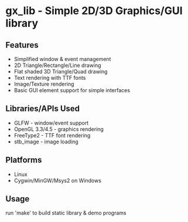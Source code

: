 # gx_lib - Simple 2D/3D Graphics/GUI library

## Features
* Simplified window & event management
* 2D Triangle/Rectangle/Line drawing
* Flat shaded 3D Triangle/Quad drawing
* Text rendering with TTF fonts
* Image/Texture rendering
* Basic GUI element support for simple interfaces

## Libraries/APIs Used
* GLFW - window/event support
* OpenGL 3.3/4.5 - graphics rendering
* FreeType2 - TTF font rendering
* stb_image - image loading

## Platforms
* Linux
* Cygwin/MinGW/Msys2 on Windows

## Usage
run 'make' to build static library & demo programs
